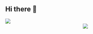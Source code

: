 ## Hi there 👋

<a href="https://skillicons.dev"   >
  <img src="https://skillicons.dev/icons?i=vscode,javascript,typescript,css,html,react,next,tailwind,nodejs,express,nest,docker,github,linux,postman,postgres" />
</a>
  <br />

   <div align="center" >
     <img src="https://github-profile-trophy.vercel.app/?username=isaac545454&row=1&column=6&theme=dracula&margin-w=15&margin-h=15"/>
  </div>

<!--
**vinevictor/vinevictor** is a ✨ _special_ ✨ repository because its `README.md` (this file) appears on your GitHub profile.

Here are some ideas to get you started:

- 🔭 I’m currently working on ...
- 🌱 I’m currently learning ...
- 👯 I’m looking to collaborate on ...
- 🤔 I’m looking for help with ...
- 💬 Ask me about ...
- 📫 How to reach me: ...
- 😄 Pronouns: ...
- ⚡ Fun fact: ...
-->

